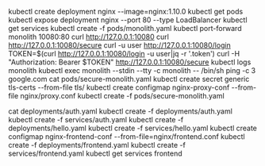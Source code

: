 kubectl create deployment nginx --image=nginx:1.10.0
kubectl get pods
kubectl expose deployment nginx --port 80 --type LoadBalancer
kubectl get services
kubectl create -f pods/monolith.yaml
  kubectl port-forward monolith 10080:80
  curl http://127.0.0.1:10080
  curl http://127.0.0.1:10080/secure
  curl -u user http://127.0.0.1:10080/login
  TOKEN=$(curl http://127.0.0.1:10080/login -u user|jq -r '.token')
  curl -H "Authorization: Bearer $TOKEN" http://127.0.0.1:10080/secure
  kubectl logs monolith
  kubectl exec monolith --stdin --tty -c monolith -- /bin/sh
    ping -c 3 google.com
cat pods/secure-monolith.yaml
  kubectl create secret generic tls-certs --from-file tls/
  kubectl create configmap nginx-proxy-conf --from-file nginx/proxy.conf
  kubectl create -f pods/secure-monolith.yaml


cat deployments/auth.yaml
kubectl create -f deployments/auth.yaml
kubectl create -f services/auth.yaml
kubectl create -f deployments/hello.yaml
kubectl create -f services/hello.yaml
kubectl create configmap nginx-frontend-conf --from-file=nginx/frontend.conf
kubectl create -f deployments/frontend.yaml
kubectl create -f services/frontend.yaml
kubectl get services frontend



